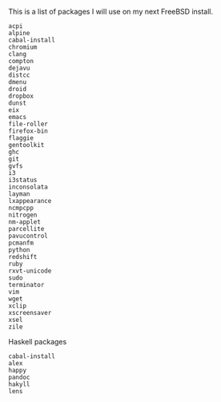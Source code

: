 This is a list of packages I will use on my next FreeBSD install.

    acpi
    alpine
    cabal-install
    chromium
    clang
    compton
    dejavu
    distcc
    dmenu
    droid
    dropbox
    dunst
    eix
    emacs
    file-roller
    firefox-bin
    flaggie
    gentoolkit
    ghc
    git
    gvfs
    i3
    i3status
    inconsolata
    layman
    lxappearance
    ncmpcpp
    nitrogen
    nm-applet
    parcellite
    pavucontrol
    pcmanfm
    python
    redshift
    ruby
    rxvt-unicode
    sudo
    terminator
    vim
    wget
    xclip
    xscreensaver
    xsel
    zile

Haskell packages

    cabal-install
    alex
    happy
    pandoc
    hakyll
    lens
